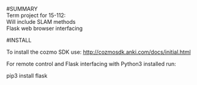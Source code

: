 #SUMMARY  
Term project for 15-112:  
   Will include SLAM methods  
   Flask web browser interfacing  

#INSTALL  

To install the cozmo SDK use: http://cozmosdk.anki.com/docs/initial.html  

For remote control and Flask interfacing with Python3 installed run:  

pip3 install flask  
